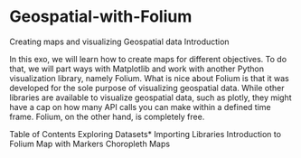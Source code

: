 # Geospatial-with-Folium
Creating maps and visualizing Geospatial data
Introduction

In this exo, we will learn how to create maps for different objectives. To do that, we will part ways with Matplotlib and work with another Python visualization library, namely Folium. What is nice about Folium is that it was developed for the sole purpose of visualizing geospatial data. While other libraries are available to visualize geospatial data, such as plotly, they might have a cap on how many API calls you can make within a defined time frame. Folium, on the other hand, is completely free.

Table of Contents
    Exploring Datasets*
    Importing Libraries
    Introduction to Folium
    Map with Markers
    Choropleth Maps

